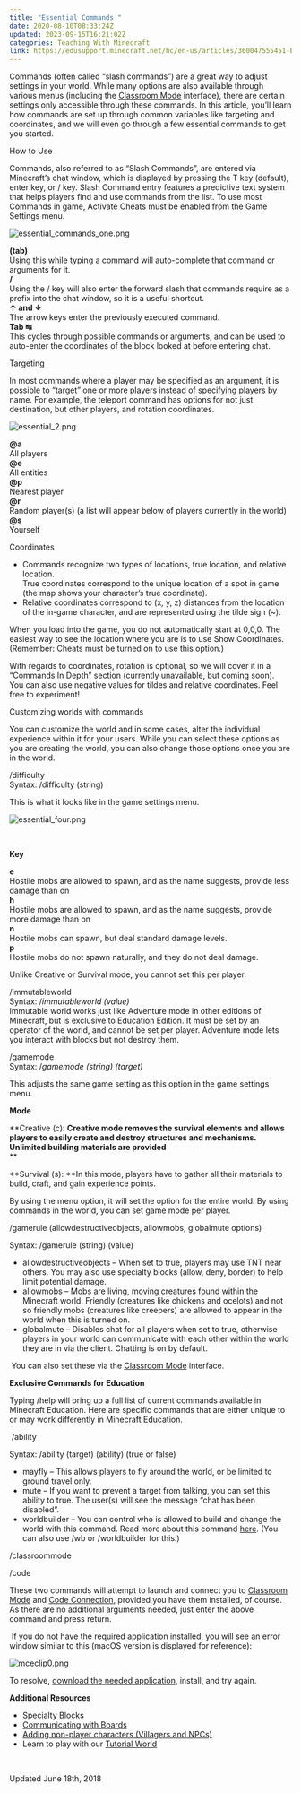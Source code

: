```yaml
---
title: "Essential Commands "
date: 2020-08-10T08:33:24Z
updated: 2023-09-15T16:21:02Z
categories: Teaching With Minecraft
link: https://edusupport.minecraft.net/hc/en-us/articles/360047555451-Essential-Commands
---
```


Commands (often called “slash commands”) are a great way to adjust settings in your world. While many options are also available through various menus (including the [Classroom Mode](../Get-Started/Get-Started-with-Classroom-Mode.md) interface), there are certain settings only accessible through these commands. In this article, you’ll learn how commands are set up through common variables like targeting and coordinates, and we will even go through a few essential commands to get you started.

How to Use

Commands, also referred to as “Slash Commands”, are entered via Minecraft’s chat window, which is displayed by pressing the T key (default), enter key, or / key. Slash Command entry features a predictive text system that helps players find and use commands from the list. To use most Commands in game, Activate Cheats must be enabled from the Game Settings menu.

![essential_commands_one.png](https://edusupport.minecraft.net/hc/article_attachments/4402660797076)

**(tab)**  
Using this while typing a command will auto-complete that command or arguments for it.  
**/**  
Using the / key will also enter the forward slash that commands require as a prefix into the chat window, so it is a useful shortcut.  
**↑ and ↓**  
The arrow keys enter the previously executed command.  
**Tab ↹**  
This cycles through possible commands or arguments, and can be used to auto-enter the coordinates of the block looked at before entering chat.

Targeting

In most commands where a player may be specified as an argument, it is possible to “target” one or more players instead of specifying players by name. For example, the teleport command has options for not just destination, but other players, and rotation coordinates.

![essential_2.png](https://edusupport.minecraft.net/hc/article_attachments/4402652712212)

**@a**  
All players  
**@e**  
All entities  
**@p**  
Nearest player  
**@r**  
Random player(s) (a list will appear below of players currently in the world)  
**@s**  
Yourself

Coordinates

- Commands recognize two types of locations, true location, and relative location.  
  True coordinates correspond to the unique location of a spot in game (the map shows your character’s true coordinate).  
- Relative coordinates correspond to (x, y, z) distances from the location of the in-game character, and are represented using the tilde sign (~).  

When you load into the game, you do not automatically start at 0,0,0. The easiest way to see the location where you are is to use Show Coordinates. (Remember: Cheats must be turned on to use this option.)

With regards to coordinates, rotation is optional, so we will cover it in a “Commands In Depth” section (currently unavailable, but coming soon).  
You can also use negative values for tildes and relative coordinates. Feel free to experiment!

Customizing worlds with commands

You can customize the world and in some cases, alter the individual experience within it for your users. While you can select these options as you are creating the world, you can also change those options once you are in the world.

  
/difficulty  
Syntax: /difficulty (string)

  
This is what it looks like in the game settings menu.

![essential_four.png](https://edusupport.minecraft.net/hc/article_attachments/4402652717460)

 

**Key**

**e**  
Hostile mobs are allowed to spawn, and as the name suggests, provide less damage than on   
**h**  
Hostile mobs are allowed to spawn, and as the name suggests, provide more damage than on   
**n**  
Hostile mobs can spawn, but deal standard damage levels.  
**p**  
Hostile mobs do not spawn naturally, and they do not deal damage.

Unlike Creative or Survival mode, you cannot set this per player.

/immutableworld  
Syntax: /*immutableworld (value)*  
Immutable world works just like Adventure mode in other editions of Minecraft, but is exclusive to Education Edition. It must be set by an operator of the world, and cannot be set per player. Adventure mode lets you interact with blocks but not destroy them.

  
/gamemode  
Syntax: /*gamemode (string) (target)*

  
This adjusts the same game setting as this option in the game settings menu.

**Mode**

**Creative (c): **Creative mode removes the survival elements and allows players to easily create and destroy structures and mechanisms. Unlimited building materials are provided**  
**

**Survival (s): **In this mode, players have to gather all their materials to build, craft, and gain experience points.

By using the menu option, it will set the option for the entire world. By using commands in the world, you can set game mode per player.

/gamerule (allowdestructiveobjects, allowmobs, globalmute options)

Syntax: /gamerule (string) (value)

- allowdestructiveobjects – When set to true, players may use TNT near others. You may also use specialty blocks (allow, deny, border) to help limit potential damage.
- allowmobs – Mobs are living, moving creatures found within the Minecraft world. Friendly (creatures like chickens and ocelots) and not so friendly mobs (creatures like creepers) are allowed to appear in the world when this is turned on.
- globalmute – Disables chat for all players when set to true, otherwise players in your world can communicate with each other within the world they are in via the client. Chatting is on by default.

 You can also set these via the [Classroom Mode](../Get-Started/Get-Started-with-Classroom-Mode.md) interface.

**Exclusive Commands for Education**

Typing /help will bring up a full list of current commands available in Minecraft Education. Here are specific commands that are either unique to or may work differently in Minecraft Education.

 /ability

Syntax: /ability (target) (ability) (true or false)

- mayfly – This allows players to fly around the world, or be limited to ground travel only.
- mute – If you want to prevent a target from talking, you can set this ability to true. The user(s) will see the message “chat has been disabled”.
- worldbuilder – You can control who is allowed to build and change the world with this command. Read more about this command [here](../Game-Features/Profile-Types-and-Permissions.md). (You can also use /wb or /worldbuilder for this.)

/classroommode

/code

These two commands will attempt to launch and connect you to [Classroom Mode](../Get-Started/Get-Started-with-Classroom-Mode.md) and [Code Connection](https://edusupport.minecraft.net/hc/en-us/articles/360047555251-Get-Started-With-Code-Connection-), provided you have them installed, of course. As there are no additional arguments needed, just enter the above command and press return.

 If you do not have the required application installed, you will see an error window similar to this (macOS version is displayed for reference):

![mceclip0.png](https://edusupport.minecraft.net/hc/article_attachments/4402652719380)

To resolve, [download the needed application](https://education.minecraft.net/get-started/download), install, and try again.

**Additional Resources**

- [Specialty Blocks](./Specialty-Blocks-Allow-Deny-Border-Structure.md)
- [Communicating with Boards](../Game-Features/Communicating-With-Boards.md)
- [Adding non-player characters (Villagers and NPCs)](../Game-Features/Adding-Non-Player-Characters-NPCs.md)
- Learn to play with our [Tutorial World](https://education.minecraft.net/worlds/tutorial-world/)

 

Updated June 18th, 2018
